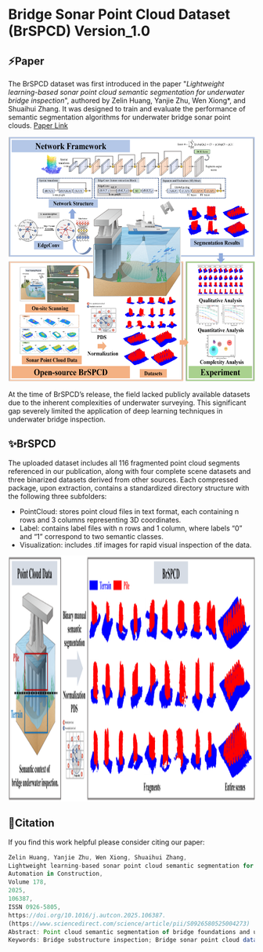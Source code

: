# Bridge Sonar Point Cloud Dataset (BrSPCD) Version_1.0


## ⚡Paper
The BrSPCD dataset was first introduced in the paper "*Lightweight learning-based sonar point cloud semantic segmentation for underwater bridge inspection*", authored by Zelin Huang, Yanjie Zhu, Wen Xiong*, and Shuaihui Zhang. It was designed to train and evaluate the performance of semantic segmentation algorithms for underwater bridge sonar point clouds.
[Paper Link](https://www.sciencedirect.com/science/article/pii/S0926580525004273?ref=pdf_download&fr=RR-2&rr=95c4746fbb8daf81 "Paper Link")

<p align="center"><img src="GA.png" alt="file" width="600" height="500">


At the time of BrSPCD’s release, the field lacked publicly available datasets due to the inherent complexities of underwater surveying. This significant gap severely limited the application of deep learning techniques in underwater bridge inspection.
## ✨BrSPCD

The uploaded dataset includes all 116 fragmented point cloud segments referenced in our publication, along with four complete scene datasets and three binarized datasets derived from other sources. Each compressed package, upon extraction, contains a standardized directory structure with the following three subfolders:
- PointCloud: stores point cloud files in text format, each containing n rows and 3 columns representing 3D coordinates.
- Label: contains label files with n rows and 1 column, where labels “0” and “1” correspond to two semantic classes.
- Visualization: includes .tif images for rapid visual inspection of the data.

<p align="center"><img src="Dataset overview.png" alt="file" width="600" height="500">

## 🔧Citation
If you find this work helpful please consider citing our paper:
```javascript
Zelin Huang, Yanjie Zhu, Wen Xiong, Shuaihui Zhang,
Lightweight learning-based sonar point cloud semantic segmentation for underwater bridge inspection,
Automation in Construction,
Volume 178,
2025,
106387,
ISSN 0926-5805,
https://doi.org/10.1016/j.autcon.2025.106387.
(https://www.sciencedirect.com/science/article/pii/S0926580525004273)
Abstract: Point cloud semantic segmentation of bridge foundations and underwater terrain is essential for structure inspection and scour monitoring. However, underwater environmental noise and rotational disturbances present significant challenges. The existing algorithms demonstrate limited robustness and lack a lightweight model. To address these limitations, a lightweight semantic segmentation network based on the dynamic graph convolutional neural network is proposed. The network employs edge convolutions for feature extraction, a Squeeze and Excitation block for feature refinement, and a densely connected structure enhancing the robustness. A bridge sonar point cloud dataset, BrSPCD, was created for training and evaluation. The experimental results demonstrate superior segmentation performance and robustness, with an F1 score decline of 4.87 % under maximum noise and a decline of 4.11 % under maximum rotational impact. Ablation studies validate the effectiveness of the attention block and dense connectivity. Additionally, complexity analysis shows an 85.02 % reduction in average runtime compared to existing methods.
Keywords: Bridge substructure inspection; Bridge sonar point cloud databank (BrSPCD); DGCNN; Piles segmentation; 3D sonar point cloud
```
